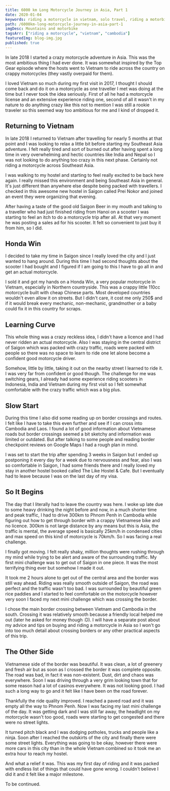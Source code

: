 ```yaml
---
title: 6000 km Long Motorcycle Journey in Asia, Part 1
date: 2020-01-04
keywords: riding a motorcycle in vietnam, solo travel, riding a motorbike in vietnam, riding a motorbike in asia, honda win, riding honda win in vietnam, crossing border vietnam
path: /6000km-long-motorcycle-journey-in-asia-part-1
imgDesc: Mountains and motorbike
tagsArr: ["riding a motorcycle", "vietnam", "cambodia"]
featuredImg: blog-img.jpg
published: true
---
```


In late 2018 I started a crazy motorcycle adventure in Asia. This was the most ambitious thing I had ever done. It was somewhat inspired by the Top Gear episode where the hosts went to Vietnam to ride across the country on crappy motorcycles (they vastly overpaid for them).

I loved Vietnam so much during my first visit in 2017, I thought I should come back and do it on a motorcycle as one traveller I met was doing at the time but I never took the idea seriously. First of all he had a motorcycle license and an extensive experience riding one, second of all it wasn't in my nature to do anything crazy like this not to mention I was still a rookie traveler so this seemed way too ambitious for me and I kind of dropped it.

## Returning to Vietnam

In late 2018 I returned to Vietnam after travelling for nearly 5 months at that point and I was looking to relax a little bit before starting my Southeast Asia adventure. I felt really tired and sort of burned out after having spent a long time in very overwhelming and hectic countries like India and Nepal so I was not looking to do anything too crazy in this next phase. Certainly not riding a motorcycle across Southeast Asia.

I was walking to my hostel and starting to feel really excited to be back here again. I really missed this environment and being Southeast Asia in general. It's just different than anywhere else despite being packed with travellers. I checked in this awesome new hostel in Saigon called Prei Nokor and joined an event they were organizing that evening.

After having a taste of the good old Saigon Beer in my mouth and talking to a traveller who had just finished riding from Hanoi on a scooter I was starting to feel an itch to do a motorcycle trip after all. At that very moment he was posting a sales ad for his scooter. It felt so convenient to just buy it from him, so I did.

## Honda Win

I decided to take my time in Saigon since I really loved the city and I just wanted to hang around. During this time I had second thoughts about the scooter I had bought and I figured if I am going to this I have to go all in and get an actual motorcycle.

I sold it and got my hands on a Honda Win, a very popular motorcycle in Vietnam, especially in Northern countryside. This was a crappy little 110cc motorcycle built with cheap Chinese parts. Most developed countries wouldn't even allow it on streets. But I didn't care, it cost me only 250\$ and if it would break every mechanic, non-mechanic, grandmother or a baby could fix it in this country for scraps.

## Learning Curve

This whole thing was a crazy reckless idea, I didn't have a licence and I had never ridden an actual motorcycle. Also I was staying in the central district of Saigon which was packed with crazy traffic, roads were packed with people so there was no space to learn to ride one let alone become a confident good motorcycle driver.

Somehow, little by little, taking it out on the nearby street I learned to ride it. I was very far from confident or good though. The challenge for me was switching gears, I already had some experience riding scooters in Indonesia, India and Vietnam during my first visit so I felt somewhat comfortable with the crazy traffic which was a big plus.

## Slow Start

During this time I also did some reading up on border crossings and routes. I felt like I have to take this even further and see if I can cross into Cambodia and Laos. I found a lot of good information about Vietnamese roads but border crossings seemed a bit sketchy and information was limited or outdated. But after talking to some people and reading border checkpoint reviews on Google Maps I had a rough plan in mind.

I was set to start the trip after spending 3 weeks in Saigon but I ended up postponing it every day for a week due to nervousness and fear, also I was so comfortable in Saigon, I had some friends there and I really loved my stay in another hostel booked called The Like Hostel & Cafe. But I eventually had to leave because I was on the last day of my visa.

## So It Begins

The day that I literally had to leave the country was here. I woke up late due to some heavy drinking the night before and now, in a much shorter time and peak traffic, I had to drive 300km to Phnom Penh in Cambodia while figuring out how to get through border with a crappy Vietnamese bike and no licence. 300km is not large distance by any means but this is Asia, the traffic is mental, the average speed is basically 25km/h in condensed cities and max speed on this kind of motorcycle is 70km/h. So I was facing a real challenge.

I finally got moving. I felt really shaky, million thoughts were rushing through my mind while trying to be alert and aware of the surrounding traffic. My first mini challenge was to get out of Saigon in one piece. It was the most terrifying thing ever but somehow I made it out.

It took me 2 hours alone to get out of the central area and the border was still way ahead. Riding was really smooth outside of Saigon, the road was perfect and the traffic wasn't too bad. I was surrounded by beautiful green rice paddies and I started to feel comfortable on the motorcycle however very soon I faced my next mini challenge which was crossing the border.

I chose the main border crossing between Vietnam and Cambodia in the south. Crossing it was relatively smooth because a friendly local helped me out (later he asked for money though :D). I will have a separate post about my advice and tips on buying and riding a motorcycle in Asia so I won't go into too much detail about crossing borders or any other practical aspects of this trip.

## The Other Side

Vietnamese side of the border was beautiful. It was clean, a lot of greenery and fresh air but as soon as I crossed the border it was complete opposite. The road was bad, in fact it was non-existent. Dust, dirt and chaos was everywhere. Soon I was driving through a very grim looking town that for some reason had a lot of casinos everywhere. It was not looking good. I had such a long way to go and it felt like I have been on the road forever.

Thankfully the ride quality improved. I reached a paved road and it was empty all the way to Phnom Penh. Now I was facing my last mini challenge of the day. It was getting dark and I was still far away, the headlight on my motorcycle wasn't too good, roads were starting to get congested and there were no street lights.

It turned pitch black and I was dodging potholes, trucks and people like a ninja. Soon after I reached the outskirts of the city and finally there were some street lights. Everything was going to be okay, however there were more cars in this city than in the whole Vietnam combined so it took me an extra hour to reach my hostel.

And what a relief it was. This was my first day of riding and it was packed with endless list of things that could have gone wrong. I couldn't believe I did it and it felt like a major milestone.

To be continued.

